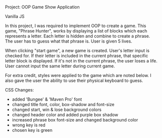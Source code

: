 Project: OOP Game Show Application

Vanilla JS

In this project, I was required to implement OOP to create a game.
This game, "Phrase Hunter", works by displaying a list
of blocks which each represents a letter. Each letter is hidden and 
combine to create a phrase. The user has to guess what that phrase is.
User is given 5 lives.

When clicking "start game", a new game is created.
User's letter input is checked for. If their letter is included in
the current phrase, that specific letter block is displayed. 
If it's not in the current phrase, the user loses a life.
User cannot input the same letter during current game.

For extra credit, styles were applied to the game which 
are noted below. 
I also gave the user the ability to use their physical keyboard to
guess.

CSS Changes:
- added 'Bungee' & 'Maven Pro' font
- changed title font, color, box-shadow and font-size
- changed start, win & lose background colors
- changed header color and added purple box shadow
- increased phrase box font-size and changed background color
- wrong key is red
- chosen key is green